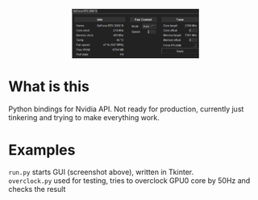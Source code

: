 <p align="center">
<img align="center" width="50%" src="preview.png">
</p>

# What is this  
Python bindings for Nvidia API. Not ready for production, currently just tinkering and trying to make everything work.  
  
# Examples  
`run.py` starts GUI (screenshot above), written in Tkinter.  
`overclock.py` used for testing, tries to overclock GPU0 core by 50Hz and checks the result  